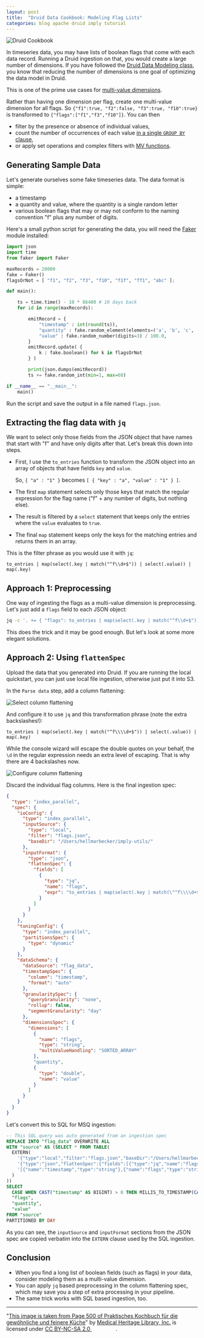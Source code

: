 ```yaml
---
layout: post
title:  "Druid Data Cookbook: Modeling Flag Lists"
categories: blog apache druid imply tutorial
---
```

![Druid Cookbook](/assets/2021-12-21-elf.jpg)

In timeseries data, you may have lists of boolean flags that come with each data record. Running a Druid ingestion on that, you would create a large number of dimensions. If you have followed the [Druid Data Modeling class](https://learn.imply.io/apache-druid-ingestion-and-data-modeling), you know that reducing the number of dimensions is one goal of optimizing the data model in Druid.

This is one of the prime use cases for [multi-value dimensions](https://blog.hellmar-becker.de/2021/08/07/multivalue-dimensions-in-apache-druid-part-1/).

Rather than having one dimension per flag, create one multi-value dimension for all flags. So `{"f1":true, "f2":false, "f3":true, "f10":true}` is transformed to `{"flags":["f1","f3","f10"]}`. You can then 

-  filter by the presence or absence of individual values, 
-  count the number of occurrences of each value [in a single `GROUP BY` clause](https://druid.apache.org/docs/latest/querying/multi-value-dimensions.html#grouping),
-  or apply set operations and complex filters with [MV functions](https://druid.apache.org/docs/latest/querying/sql-multivalue-string-functions.html).

## Generating Sample Data

Let's generate ourselves some fake timeseries data. The data format is simple:

- a timestamp
- a quantity and value, where the quantity is a single random letter
- various boolean flags that may or may not conform to the naming convention "f" plus any number of digits.

Here's a small python script for generating the data, you will need the [Faker](https://pypi.org/project/Faker/) module installed:

```python
import json
import time
from faker import Faker

maxRecords = 20000
fake = Faker()
flagsOrNot = [ "f1", "f2", "f3", "f10", "f1f", "ff1", "abc" ];

def main():

    ts = time.time() - 10 * 86400 # 10 days back
    for id in range(maxRecords):

        emitRecord = {
            "timestamp" : int(round(ts)),
            "quantity" : fake.random_element(elements=('a', 'b', 'c', 'd')),
            "value" : fake.random_number(digits=3) / 100.0,
        }
        emitRecord.update( {
            k : fake.boolean() for k in flagsOrNot
        } )

        print(json.dumps(emitRecord))
        ts += fake.random_int(min=1, max=60)

if __name__ == "__main__":
    main()
```

Run the script and save the output in a file named `flags.json`.

## Extracting the flag data with `jq`

We want to select only those fields from the JSON object that have names that start with "f" and have only digits after that. Let's break this down into steps.

- First, I use the `to_entries` function to transform the JSON object into an array of objects that have fields `key` and `value`.
 
  So, `{ "a" : "1" }` becomes `[ { "key" : "a", "value" : "1" } ]`. 
  
- The first `map` statement selects only those keys that match the regular expression for the flag name ("f" + any number of digits, but nothing else).
- The result is filtered by a `select` statement that keeps only the entries where the `value` evaluates to `true`.
- The final `map` statement keeps only the keys for the matching entries and returns them in an array.

This is the filter phrase as you would use it with `jq`:

```
to_entries | map(select(.key | match("^f\\d+$")) | select(.value)) | map(.key)
```

## Approach 1: Preprocessing

One way of ingesting the flags as a multi-value dimension is preprocessing. Let's just add a `flags` field to each JSON object:

```bash
jq -c '. += { "flags": to_entries | map(select(.key | match("^f\\d+$")) | select(.value)) | map(.key) }' < flags.json
```

This does the trick and it may be good enough. But let's look at some more elegant solutions.

## Approach 2: Using `flattenSpec`

Upload the data that you generated into Druid. If you are running the local quickstart, you can just use local file ingestion, otherwise just put it into S3.

In the `Parse data` step, add a column flattening:

![Select column flattening](/assets/2023-01-08-01.jpg)

And configure it to use `jq` and this transformation phrase (note the extra backslashes!):
```
to_entries | map(select(.key | match("^f\\\\d+$")) | select(.value)) | map(.key)
```
While the console wizard will escape the double quotes on your behalf, the `\d` in the regular expression needs an extra level of escaping. That is why there are 4 backslashes now.

![Configure column flattening](/assets/2023-01-08-02.jpg)

Discard the individual flag columns. Here is the final ingestion spec:

```json
{
  "type": "index_parallel",
  "spec": {
    "ioConfig": {
      "type": "index_parallel",
      "inputSource": {
        "type": "local",
        "filter": "flags.json",
        "baseDir": "/Users/hellmarbecker/imply-utils/"
      },
      "inputFormat": {
        "type": "json",
        "flattenSpec": {
          "fields": [
            {
              "type": "jq",
              "name": "flags",
              "expr": "to_entries | map(select(.key | match(\"^f\\\\d+$\")) | select(.value)) | map(.key)"
            }
          ]
        }
      }
    },
    "tuningConfig": {
      "type": "index_parallel",
      "partitionsSpec": {
        "type": "dynamic"
      }
    },
    "dataSchema": {
      "dataSource": "flag_data",
      "timestampSpec": {
        "column": "timestamp",
        "format": "auto"
      },
      "granularitySpec": {
        "queryGranularity": "none",
        "rollup": false,
        "segmentGranularity": "day"
      },
      "dimensionsSpec": {
        "dimensions": [
          {
            "name": "flags",
            "type": "string",
            "multiValueHandling": "SORTED_ARRAY"
          },
          "quantity",
          {
            "type": "double",
            "name": "value"
          }
        ]
      }
    }
  }
}
```

Let's convert this to SQL for MSQ ingestion:

```sql
-- This SQL query was auto generated from an ingestion spec
REPLACE INTO "flag_data" OVERWRITE ALL
WITH "source" AS (SELECT * FROM TABLE(
  EXTERN(
    '{"type":"local","filter":"flags.json","baseDir":"/Users/hellmarbecker/imply-utils/"}',
    '{"type":"json","flattenSpec":{"fields":[{"type":"jq","name":"flags","expr":"to_entries | map(select(.key | match(\"^f\\\\d+$\")) | select(.value)) | map(.key)"}]}}',
    '[{"name":"timestamp","type":"string"},{"name":"flags","type":"string"},{"name":"quantity","type":"string"},{"name":"value","type":"double"}]'
  )
))
SELECT
  CASE WHEN CAST("timestamp" AS BIGINT) > 0 THEN MILLIS_TO_TIMESTAMP(CAST("timestamp" AS BIGINT)) ELSE TIME_PARSE("timestamp") END AS __time,
  "flags",
  "quantity",
  "value"
FROM "source"
PARTITIONED BY DAY
```

As you can see, the `inputSource` and `inputFormat` sections from the JSON spec are copied verbatim into the `EXTERN` clause used by the SQL ingestion.

## Conclusion

- When you find a long list of boolean fields (such as flags) in your data, consider modeling them as a multi-value dimension.
- You can apply `jq` based preprocessing in the column flattening spec, which may save you a step of extra processing in your pipeline.
- The same trick works with SQL based ingestion, too.

---

"[This image is taken from Page 500 of Praktisches Kochbuch f&uuml;r die gew&ouml;hnliche und feinere K&uuml;che](https://www.flickr.com/photos/mhlimages/48051262646/)" by [Medical Heritage Library, Inc.](https://www.flickr.com/photos/mhlimages/) is licensed under <a target="_blank" rel="noopener noreferrer" href="https://creativecommons.org/licenses/by-nc-sa/2.0/">CC BY-NC-SA 2.0 <img src="https://mirrors.creativecommons.org/presskit/icons/cc.svg" style="height: 1em; margin-right: 0.125em; display: inline;"/><img src="https://mirrors.creativecommons.org/presskit/icons/by.svg" style="height: 1em; margin-right: 0.125em; display: inline;"/><img src="https://mirrors.creativecommons.org/presskit/icons/nc.svg" style="height: 1em; margin-right: 0.125em; display: inline;"/><img src="https://mirrors.creativecommons.org/presskit/icons/sa.svg" style="height: 1em; margin-right: 0.125em; display: inline;"/></a>.
